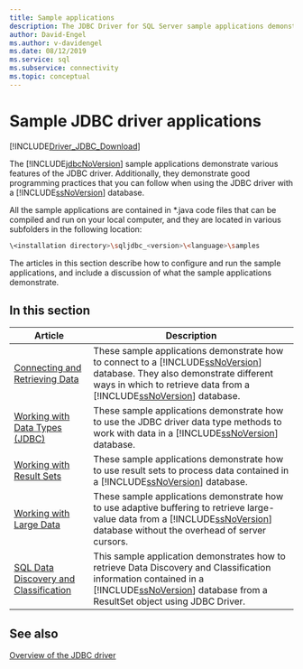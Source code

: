 ```yaml
---
title: Sample applications
description: The JDBC Driver for SQL Server sample applications demonstrate various features and good programming practices that you can follow when using the JDBC driver.
author: David-Engel
ms.author: v-davidengel
ms.date: 08/12/2019
ms.service: sql
ms.subservice: connectivity
ms.topic: conceptual
---
```

# Sample JDBC driver applications

[!INCLUDE[Driver_JDBC_Download](../../includes/driver_jdbc_download.md)]

The [!INCLUDE[jdbcNoVersion](../../includes/jdbcnoversion_md.md)] sample applications demonstrate various features of the JDBC driver. Additionally, they demonstrate good programming practices that you can follow when using the JDBC driver with a [!INCLUDE[ssNoVersion](../../includes/ssnoversion-md.md)] database.

All the sample applications are contained in *.java code files that can be compiled and run on your local computer, and they are located in various subfolders in the following location:

```bash
\<installation directory>\sqljdbc_<version>\<language>\samples
```

The articles in this section describe how to configure and run the sample applications, and include a discussion of what the sample applications demonstrate.

## In this section

| Article | Description |
|--|--|
| [Connecting and Retrieving Data](connecting-and-retrieving-data.md) | These sample applications demonstrate how to connect to a [!INCLUDE[ssNoVersion](../../includes/ssnoversion-md.md)] database. They also demonstrate different ways in which to retrieve data from a [!INCLUDE[ssNoVersion](../../includes/ssnoversion-md.md)] database. |
| [Working with Data Types &#40;JDBC&#41;](working-with-data-types-jdbc.md) | These sample applications demonstrate how to use the JDBC driver data type methods to work with data in a [!INCLUDE[ssNoVersion](../../includes/ssnoversion-md.md)] database. |
| [Working with Result Sets](working-with-result-sets.md) | These sample applications demonstrate how to use result sets to process data contained in a [!INCLUDE[ssNoVersion](../../includes/ssnoversion-md.md)] database. |
| [Working with Large Data](working-with-large-data.md) | These sample applications demonstrate how to use adaptive buffering to retrieve large-value data from a [!INCLUDE[ssNoVersion](../../includes/ssnoversion-md.md)] database without the overhead of server cursors. |
| [SQL Data Discovery and Classification](data-discovery-classification-sample.md) | This sample application demonstrates how to retrieve Data Discovery and Classification information contained in a [!INCLUDE[ssNoVersion](../../includes/ssnoversion-md.md)] database from a ResultSet object using JDBC Driver. |

## See also

[Overview of the JDBC driver](overview-of-the-jdbc-driver.md)
